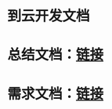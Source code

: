 # 到云开发文档
# 总结文档：[链接](https://github.com/engineer-practice/Daoyun-Doc/tree/main/%E5%BC%80%E5%8F%91%E6%80%BB%E7%BB%93%E6%96%87%E6%A1%A3)
# 需求文档：[链接](https://github.com/engineer-practice/Daoyun-Doc/tree/main/%E5%90%8E%E5%8F%B0%2B%E7%A7%BB%E5%8A%A8%E7%AB%AF%E9%9C%80%E6%B1%82%E6%96%87%E6%A1%A3)
